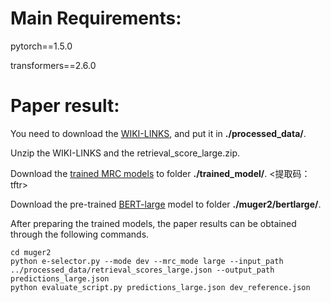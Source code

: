 # Main Requirements:
pytorch==1.5.0

transformers==2.6.0

# Paper result:
You need to download the [WIKI-LINKS](https://github.com/wenhuchen/WikiTables-WithLinks), and put it in **./processed_data/**.

Unzip the WIKI-LINKS and the retrieval_score_large.zip.

Download the [trained MRC models](https://pan.baidu.com/s/1bgUEMEBCi_V-sH7Yd1C6Og) to folder **./trained_model/**. <提取码：tftr>

Download the pre-trained [BERT-large](https://s3.amazonaws.com/models.huggingface.co/bert/bert-large-uncased-pytorch_model.bin) model to folder **./muger2/bertlarge/**.

After preparing the trained models, the paper results can be obtained through the following commands.

    cd muger2
    python e-selector.py --mode dev --mrc_mode large --input_path ../processed_data/retrieval_scores_large.json --output_path predictions_large.json
    python evaluate_script.py predictions_large.json dev_reference.json
